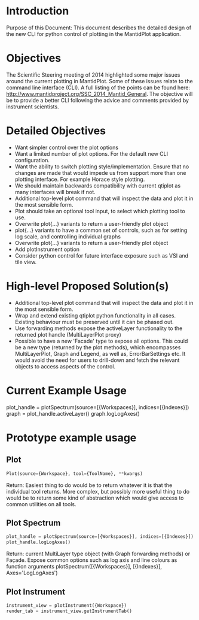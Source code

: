 
Introduction
============

Purpose of this Document: This document describes the detailed design of the new CLI for python control of plotting in the MantidPlot application.
 
Objectives
===========

The Scientific Steering meeting of 2014 highlighted some major issues around the current plotting in MantidPlot. Some of these issues relate to the command line interface (CLI). A full listing of the points can be found here: http://www.mantidproject.org/SSC_2014_Mantid_General. The objective will be to provide a better CLI following the advice and comments provided by instrument scientists. 

Detailed Objectives
===================

*	Want simpler control over the plot options
*	Want a limited number of plot options. For the default new CLI configuration.
*	Want the ability to switch plotting style/implementation. Ensure that no changes are made that would impede us from support more than one plotting interface. For example Horace style plotting.
*	We should maintain backwards compatibility with current qtiplot as many interfaces will break if not.
*	Additional top-level plot command that will inspect the data and plot it in the most sensible form.
*	Plot should take an optional tool input, to select which plotting tool to use.
*	Overwrite plot{...} variants to return a user-friendly plot object
*	plot{...} variants to have a common set of controls, such as for setting log scale, and controlling individual graphs
*	Overwrite plot{...} variants to return a user-friendly plot object
*	Add plotInstrument option
*	Consider python control for future interface exposure such as VSI and tile view.

High-level Proposed Solution(s)
===============================

*	Additional top-level plot command that will inspect the data and plot it in the most sensible form.
*	Wrap and extend existing qtiplot python functionality in all cases. Existing behaviour must be preserved until it can be phased out.
*	Use forwarding methods expose the activeLayer functionality to the returned plot handle (MultiLayerPlot  proxy)
*	Possible to have a new 'Facade' type to expose all options. This could be a new type (returned by the plot methods), which encompasses MultiLayerPlot, Graph and Legend, as well as, ErrorBarSettings etc. It would avoid the need for users to drill-down and fetch the relevant objects to access aspects of the control.

Current Example Usage
===============================

plot_handle = plotSpectrum(source=[{Workspaces}], indices=[{Indexes}]) 
graph = plot_handle.activeLayer()
graph.logLogAxes()

Prototype example usage
===============================

Plot
----

```python
Plot(source={Workspace}, tool={ToolName}, **kwargs)
```
Return: Easiest thing to do would be to return whatever it is that the individual tool returns. More complex, but possibly more useful thing to do would be to return some kind of abstraction which would give access to common utilities on all tools.

Plot Spectrum
-------------

```python
plot_handle = plotSpectrum(source=[{Workspaces}], indices=[{Indexes}]) 
plot_handle.logLogAxes()
```
Return: current MultiLayer type object (with Graph forwarding methods) or Façade.
Expose common options such as log axis and line colours as function arguments
plotSpectrum([{Workspaces}], [{Indexes}], Axes='LogLogAxes')


Plot Instrument
---------------

```python
instrument_view = plotInstrument({Workspace})
render_tab = instrument_view.getInstrumentTab()
```
